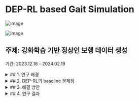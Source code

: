 # DEP-RL based Gait Simulation
![image](https://github.com/sepengsu/winter_co_op/assets/111292354/7864afd8-b14c-470e-b016-cc7f80bbc4ba)

![image](https://github.com/sepengsu/winter_co_op/assets/111292354/cb4b03a8-f517-4304-ac8b-23f5c64770ee)
## 주제: 강화학습 기반 정상인 보행 데이터 생성 
기간: 2023.12.18 - 2024.02.19

<details>
<summary>## 1. 연구 배경</summary>

Gait Simulation의 방법론은 크게 CMA-ES(Covariance matrix adaptation evolution strategy)와 RL(Reinforcement Learning)이 있다. 이중 환자 보행 simulation과 다양한 환경에도 적용가능한 RL를 사용하고자 하였다. 이와 관련하여 SCONE 제작 연구소에서 발표한 DEP-RL(Differential Extrinsic Plasticity-RL)을 사용하고자 하였다. 하지만 여러 가지 문제점이 있어 이를 해결하는 것을 목표로 연구를 진행하였다.

</details>

<details>
<summary>## 2. DEP-RL의 baseline 문제점</summary>

DEP-RL은 Musculoskeletal system에서 좋은 성능을 보이고 gait simulation에서 좋은 성능을 보인다. 하지만 크게 3가지 문제점이 있었다.

1. 느린 학습 속도
2. Unstability of trunk: 몸이 좌우로 흔들며 걷는 문제
3. Peak GRF(Ground React Force on foot) 문제

</details>

<details>
<summary>## 3. 해결 방안</summary>

1. **Customization of body model**  
   H1622 모델에 대하여 Trunk의 좌우 움직임을 제한하기 위하여 2가지 구성요소를 통하여 구현  
   1.1. Joint motor: trunk muscle 보조 torque로 3축 torque 구현  
   1.2. Harness: trunk translation limit를 구현  
   
2. **Customization reward function**  
   Reward function은 두 가지 목적에 대한 수식을 각각 구현하여 목표를 설정하였다.  
   2.1. Balance  
   COM, trunk(상반신의 COM)의 z축 cost 도입  
   좌우 방향으로 몸을 기울이지 않고 걷도록 학습  
   2.2. GRFDelta  
   물리적 의미: Impact  
   Peak GRF 줄이는 역할

</details>

<details>
<summary>## 4. 연구 결과</summary>

#### 4.1. Custom body model  
![image](https://github.com/sepengsu/winter_co_op/assets/111292354/c9efa7e5-0c36-4274-b486-7e879a6473f6)  

#### 4.2. Combined Model
![image](https://github.com/sepengsu/winter_co_op/assets/111292354/e866ae8b-5343-4737-a7f5-c93ddc87d0f7)  

#### 4.3. 비교
Body model 수정 --> Balance 문제와 Peak GRF 문제 해결  
Custom reward function을 도입--> pelvis tilt의 불안정성 문제 일부 해결  
기존 연구보다 빠른 학습 속도   
![image](https://github.com/sepengsu/winter_co_op/assets/111292354/44a4cdb5-d788-4331-88d6-825f4374a5f6)

</details>
